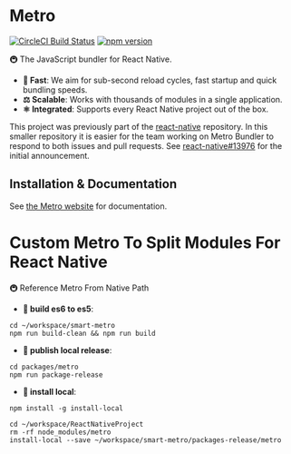 # Metro

[![CircleCI Build Status](https://circleci.com/gh/facebook/metro.svg?style=shield)](https://circleci.com/gh/facebook/metro)
[![npm version](https://badge.fury.io/js/metro.svg)](http://badge.fury.io/js/metro)

🚇 The JavaScript bundler for React Native.

- **🚅 Fast**: We aim for sub-second reload cycles, fast startup and quick bundling speeds.
- **⚖️ Scalable**: Works with thousands of modules in a single application.
- **⚛️ Integrated**: Supports every React Native project out of the box.

This project was previously part of the [react-native](https://github.com/facebook/react-native) repository. In this smaller repository it is easier for the team working on Metro Bundler to respond to both issues and pull requests. See [react-native#13976](https://github.com/facebook/react-native/issues/13976) for the initial announcement.

## Installation & Documentation

See [the Metro website](https://facebook.github.io/metro/) for documentation.


# Custom Metro To Split Modules For React Native

🚇 Reference Metro From Native Path
- **🚅 build es6 to es5**: 
```
cd ~/workspace/smart-metro
npm run build-clean && npm run build
```
- **🚅 publish local release**: 
```
cd packages/metro
npm run package-release

```
- **🚅 install local**: 
```
npm install -g install-local

cd ~/workspace/ReactNativeProject
rm -rf node_modules/metro
install-local --save ~/workspace/smart-metro/packages-release/metro
```